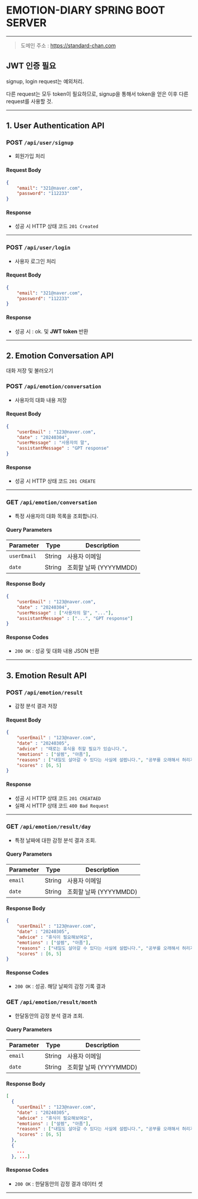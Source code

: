 # EMOTION-DIARY SPRING BOOT SERVER

---

> 도메인 주소 : https://standard-chan.com


## JWT 인증 필요

signup, login request는 예외처리.

다른 request는 모두 token이 필요하므로,
signup을 통해서 token을 얻은 이후 다른 request를 사용할 것.

---

## 1. User Authentication API

### **POST** `/api/user/signup`
- 회원가입 처리

#### **Request Body**
```json
{
    "email": "321@naver.com",
    "password": "112233"
}
```

#### **Response**
- 성공 시 HTTP 상태 코드 `201 Created`

---

### **POST** `/api/user/login`
- 사용자 로그인 처리

#### **Request Body**
```json
{
    "email": "321@naver.com",
    "password": "112233"
}
```

#### **Response**
- 성공 시 : ok. 및 **JWT token** 반환


---

## 2. Emotion Conversation API
대화 저장 및 불러오기

### **POST** `/api/emotion/conversation`
- 사용자의 대화 내용 저장

#### **Request Body**
```json
{
    "userEmail" : "123@naver.com",
    "date" : "20240304",
    "userMessage" : "사용자의 말",
    "assistantMessage" : "GPT response"
}
```

#### **Response**
- 성공 시 HTTP 상태 코드 `201 CREATE`

---

### **GET** `/api/emotion/conversation`
- 특정 사용자의 대화 목록을 조회합니다.

#### **Query Parameters**
| Parameter  | Type   | Description |
|------------|--------|-------------|
| `userEmail` | String | 사용자 이메일 |
| `date` | String | 조회할 날짜 (YYYYMMDD) |

#### **Response Body**
```json
{
    "userEmail" : "123@naver.com",
    "date" : "20240304",
    "userMessage" : ["사용자의 말", "..."],
    "assistantMessage" : ["...", "GPT response"]
}
```

#### **Response Codes**
- `200 OK` : 성공 및 대화 내용 JSON 반환

---

## 3. Emotion Result API

### **POST** `/api/emotion/result`
- 감정 분석 결과 저장

#### **Request Body**
```json
{
    "userEmail" : "123@naver.com",
    "date" : "20240305",
    "advice" : "때로는 휴식을 취할 필요가 있습니다.",
    "emotions" : ["설렘", "아픔"],
    "reasons" : ["내일도 살아갈 수 있다는 사실에 설렙니다.", "공부를 오래해서 허리가 아픕니다."],
    "scores" : [6, 5]
}
```

#### **Response**
- 성공 시 HTTP 상태 코드 `201 CREATAED`
- 실패 시 HTTP 상태 코드 `400 Bad Request`

---

### **GET** `/api/emotion/result/day`
- 특정 날짜에 대한 감정 분석 결과 조회.

#### **Query Parameters**
| Parameter  | Type   | Description |
|------------|--------|-------------|
| `email` | String | 사용자 이메일 |
| `date` | String | 조회할 날짜 (YYYYMMDD) |

#### **Response Body**
```json
{
    "userEmail" : "123@naver.com",
    "date" : "20240305",
    "advice" : "휴식이 필요해보여요",
    "emotions" : ["설렘", "아픔"],
    "reasons" : ["내일도 살아갈 수 있다는 사실에 설렙니다.", "공부를 오래해서 허리가 아픕니다."],
    "scores" : [6, 5]
}
```

#### **Response Codes**
- `200 OK` : 성공. 해당 날짜의 감정 기록 결과

### **GET** `/api/emotion/result/month`
- 한달동안의 감정 분석 결과 조회.

#### **Query Parameters**
| Parameter  | Type   | Description |
|------------|--------|-------------|
| `email` | String | 사용자 이메일 |
| `date` | String | 조회할 날짜 (YYYYMMDD) |

#### **Response Body**
```json
[
  {
    "userEmail" : "123@naver.com",
    "date" : "20240305",
    "advice" : "휴식이 필요해보여요",
    "emotions" : ["설렘", "아픔"],
    "reasons" : ["내일도 살아갈 수 있다는 사실에 설렙니다.", "공부를 오래해서 허리가 아픕니다."],
    "scores" : [6, 5]
  }, 
  {
    ...
  }, ...]
```

#### **Response Codes**
- `200 OK` : 한달동안의 감정 결과 데이터 셋

---

